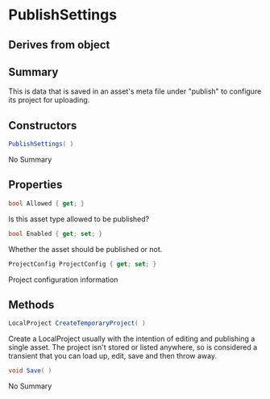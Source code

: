 # PublishSettings

## Derives from object

## Summary

This is data that is saved in an asset's meta file under "publish" to configure
its project for uploading.
## Constructors

```c#
PublishSettings( ) 
```
No Summary
## Properties

```c#
bool Allowed { get; } 
```
Is this asset type allowed to be published?
```c#
bool Enabled { get; set; } 
```
Whether the asset should be published or not.
```c#
ProjectConfig ProjectConfig { get; set; } 
```
Project configuration information
## Methods

```c#
LocalProject CreateTemporaryProject( ) 
```
Create a LocalProject usually with the intention of editing and publishing a single asset.
The project isn't stored or listed anywhere, so is considered a transient that you can load
up, edit, save and then throw away.
```c#
void Save( ) 
```
No Summary
